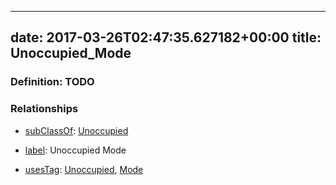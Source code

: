 
---
date: 2017-03-26T02:47:35.627182+00:00
title: Unoccupied_Mode
---
### Definition: TODO

### Relationships

* [subClassOf](http://www.w3.org/2000/01/rdf-schema#subClassOf): [Unoccupied](https://brickschema.org/schema/1.0/Brick#Unoccupied)

* [label](http://www.w3.org/2000/01/rdf-schema#label): Unoccupied Mode

* [usesTag](https://brickschema.org/schema/1.0/BrickFrame#usesTag): [Unoccupied](https://brickschema.org/schema/1.0/BrickTag#Unoccupied), [Mode](https://brickschema.org/schema/1.0/BrickTag#Mode)
